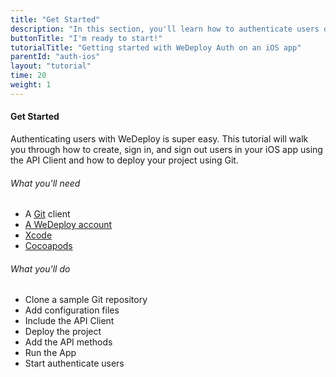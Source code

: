 ```yaml
---
title: "Get Started"
description: "In this section, you'll learn how to authenticate users on an iOS app using the WeDeploy Swift API Client."
buttonTitle: "I'm ready to start!"
tutorialTitle: "Getting started with WeDeploy Auth on an iOS app"
parentId: "auth-ios"
layout: "tutorial"
time: 20
weight: 1
---
```


#### Get Started

Authenticating users with WeDeploy is super easy. This tutorial will walk you through how to create, sign in, and sign out users in your iOS app using the API Client and how to deploy your project using Git.

###### What you'll need

<ul class="checklist">
	<li>A <a href="https://git-scm.com/downloads" target="_blank">Git</a> client</li>
	<li><a href="https://console.wedeploy.com/signup" target="_blank">A WeDeploy account</a></li>
	<li><a href="https://developer.apple.com/xcode" target="_blank">Xcode</a></li>
	<li><a href="https://cocoapods.org/" target="_blank">Cocoapods</a></li>
</ul>

###### What you'll do

<ul class="checklist">
	<li>Clone a sample Git repository</li>
	<li>Add configuration files</li>
	<li>Include the API Client</li>
	<li>Deploy the project</li>
	<li>Add the API methods</li>
	<li>Run the App</li>
	<li>Start authenticate users</li>
</ul>

